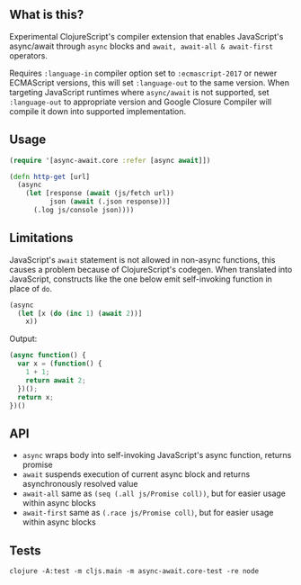 ## What is this?
Experimental ClojureScript's compiler extension that enables JavaScript's async/await through `async` blocks and `await, await-all & await-first` operators.

Requires `:language-in` compiler option set to `:ecmascript-2017` or newer ECMAScript versions, this will set `:language-out` to the same version. When targeting JavaScript runtimes where `async/await` is not supported, set `:language-out` to appropriate version and Google Closure Compiler will compile it down into supported implementation.

## Usage
```clojure
(require '[async-await.core :refer [async await]])

(defn http-get [url]
  (async
    (let [response (await (js/fetch url))
          json (await (.json response))]
      (.log js/console json))))
```

## Limitations
JavaScript's `await` statement is not allowed in non-async functions, this causes a problem because of ClojureScript's codegen. When translated into JavaScript, constructs like the one below emit self-invoking function in place of `do`.
```clojure
(async
  (let [x (do (inc 1) (await 2))]
    x))
```

Output:
```javascript
(async function() {
  var x = (function() {
    1 + 1;
    return await 2;
  })();
  return x;
})()
```

## API
- `async` wraps body into self-invoking JavaScript's async function, returns promise
- `await` suspends execution of current async block and returns asynchronously resolved value
- `await-all` same as `(seq (.all js/Promise coll))`, but for easier usage within async blocks
- `await-first` same as `(.race js/Promise coll)`, but for easier usage within async blocks

## Tests
```
clojure -A:test -m cljs.main -m async-await.core-test -re node
```
